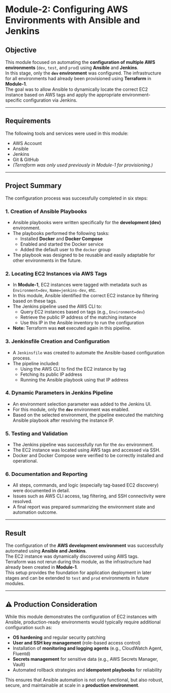 # Module-2: Configuring AWS Environments with Ansible and Jenkins

## Objective
This module focused on automating the **configuration of multiple AWS environments** (`dev`, `test`, and `prod`) using **Ansible** and **Jenkins**.  
In this stage, only the **`dev` environment** was configured. The infrastructure for all environments had already been provisioned using **Terraform** in **Module-1**.  
The goal was to allow Ansible to dynamically locate the correct EC2 instance based on AWS tags and apply the appropriate environment-specific configuration via Jenkins.

---

## Requirements
The following tools and services were used in this module:

- AWS Account  
- Ansible  
- Jenkins  
- Git & GitHub  
- *(Terraform was only used previously in Module-1 for provisioning.)*

---

## Project Summary
The configuration process was successfully completed in six steps:

### 1. Creation of Ansible Playbooks
- Ansible playbooks were written specifically for the **development (dev)** environment.  
- The playbooks performed the following tasks:  
  - Installed **Docker** and **Docker Compose**  
  - Enabled and started the Docker service  
  - Added the default user to the `docker` group  
- The playbook was designed to be reusable and easily adaptable for other environments in the future.

### 2. Locating EC2 Instances via AWS Tags
- In **Module-1**, EC2 instances were tagged with metadata such as `Environment=dev`, `Name=jenkins-dev`, etc.  
- In this module, Ansible identified the correct EC2 instance by filtering based on these tags.  
- The Jenkins pipeline used the AWS CLI to:  
  - Query EC2 instances based on tags (e.g., `Environment=dev`)  
  - Retrieve the public IP address of the matching instance  
  - Use this IP in the Ansible inventory to run the configuration  
- **Note:** Terraform was **not** executed again in this pipeline.

### 3. Jenkinsfile Creation and Configuration
- A `Jenkinsfile` was created to automate the Ansible-based configuration process.  
- The pipeline included:  
  - Using the AWS CLI to find the EC2 instance by tag  
  - Fetching its public IP address  
  - Running the Ansible playbook using that IP address  

### 4. Dynamic Parameters in Jenkins Pipeline
- An environment selection parameter was added to the Jenkins UI.  
- For this module, only the **`dev`** environment was enabled.  
- Based on the selected environment, the pipeline executed the matching Ansible playbook after resolving the instance IP.

### 5. Testing and Validation
- The Jenkins pipeline was successfully run for the `dev` environment.  
- The EC2 instance was located using AWS tags and accessed via SSH.  
- Docker and Docker Compose were verified to be correctly installed and operational.

### 6. Documentation and Reporting
- All steps, commands, and logic (especially tag-based EC2 discovery) were documented in detail.  
- Issues such as AWS CLI access, tag filtering, and SSH connectivity were resolved.  
- A final report was prepared summarizing the environment state and automation outcome.

---

## Result
The configuration of the **AWS development environment** was successfully automated using **Ansible and Jenkins**.  
The EC2 instance was dynamically discovered using AWS tags.  
Terraform was not rerun during this module, as the infrastructure had already been created in **Module-1**.  
This setup provides the foundation for application deployment in later stages and can be extended to `test` and `prod` environments in future modules.  

---

## ⚠️ Production Consideration
While this module demonstrates the configuration of EC2 instances with Ansible, production-ready environments would typically require additional configuration such as:  

- **OS hardening** and regular security patching  
- **User and SSH key management** (role-based access control)  
- Installation of **monitoring and logging agents** (e.g., CloudWatch Agent, Fluentd)  
- **Secrets management** for sensitive data (e.g., AWS Secrets Manager, Vault)  
- Automated rollback strategies and **idempotent playbooks** for reliability  

This ensures that Ansible automation is not only functional, but also robust, secure, and maintainable at scale in a **production environment**.
